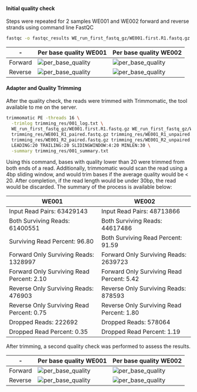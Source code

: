 #### Initial quality check

Steps were repeated for 2 samples WE001 and WE002 forward and reverse strands using command line FastQC

```bash
fastqc -o fastqc_results WE_run_first_fastq_gz/WE001.first.R1.fastq.gz
```
| -  | Per base quality WE001 | Per base quality WE002 |
| ----- | ------| ------|
| Forward | ![per_base_quality](https://github.com/user-attachments/assets/43c9b67d-1e22-4a80-9d88-2850e1b14134) | ![per_base_quality](https://github.com/user-attachments/assets/cdd54e31-3bfa-418c-8984-3b262e7c576c) |
| Reverse | ![per_base_quality](https://github.com/user-attachments/assets/e5cc4ae6-554d-4083-bec8-73fa64322d3b) | ![per_base_quality](https://github.com/user-attachments/assets/8ae41847-60d6-4b3b-8e5e-61aa7561f79b) |

#### Adapter and Quality Trimming

After the quality check, the reads were trimmed with Trimmomatic, the tool available to me on the server. 

```bash
trimmomatic PE -threads 16 \
  -trimlog trimming_res/001_log.txt \
  WE_run_first_fastq_gz/WE001.first.R1.fastq.gz WE_run_first_fastq_gz/WE001.first.R2.fastq.gz \
  trimming_res/WE001_R1_paired.fastq.gz trimming_res/WE001_R1_unpaired.fastq.gz \
  trimming_res/WE001_R2_paired.fastq.gz trimming_res/WE001_R2_unpaired.fastq.gz \
  LEADING:20 TRAILING:20 SLIDINGWINDOW:4:20 MINLEN:30 \
  -summary trimming_res/001_summary.txt
```

Using this command, bases with quality lower than 20 were trimmed from both ends of a read. Additionally, trimmomatic would scan the read using a 4bp sliding window, and would trim bases if the average quality would be < 20. After completion, if the read length would be under 30bp, the read would be discarded. The summary of the process is available below: 

| WE001 | WE002 |
| ---- | ----|
| Input Read Pairs: 63429143 | Input Read Pairs: 48713866 |
| Both Surviving Reads: 61400551 | Both Surviving Reads: 44617486 |
| Surviving Read Percent: 96.80 | Both Surviving Read Percent: 91.59 |
| Forward Only Surviving Reads: 1328997 | Forward Only Surviving Reads: 2639723 |
| Forward Only Surviving Read Percent: 2.10 | Forward Only Surviving Read Percent: 5.42 |
| Reverse Only Surviving Reads: 476903 | Reverse Only Surviving Reads: 878593 |
| Reverse Only Surviving Read Percent: 0.75 | Reverse Only Surviving Read Percent: 1.80 |
| Dropped Reads: 222692 | Dropped Reads: 578064 |
| Dropped Read Percent: 0.35 | Dropped Read Percent: 1.19 |

After trimming, a second quality check was performed to assess the results. 

| -  | Per base quality WE001 | Per base quality WE002 |
| ----- | ------| ------|
| Forward | ![per_base_quality](https://github.com/user-attachments/assets/4893d329-2e2d-4b60-b8c7-869631520ba9) | ![per_base_quality](https://github.com/user-attachments/assets/fea045cb-8f75-45a9-9a8d-5a65b709df09) |
| Reverse | ![per_base_quality](https://github.com/user-attachments/assets/df41bacd-00b4-4e18-8f09-8d3944feb1b5) | ![per_base_quality](https://github.com/user-attachments/assets/a90785b0-76dd-4ea2-8ac1-e8695574a2b2) | 








